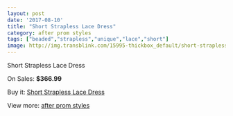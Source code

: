 ```yaml
---
layout: post
date: '2017-08-10'
title: "Short Strapless Lace Dress"
category: after prom styles
tags: ["beaded","strapless","unique","lace","short"]
image: http://img.transblink.com/15995-thickbox_default/short-strapless-lace-dress.jpg
---
```

Short Strapless Lace Dress

On Sales: **$366.99**
<a href="https://www.transblink.com/en/after-prom-styles/5076-short-strapless-lace-dress.html"><amp-img layout="responsive" width="600" height="600" src="//img.transblink.com/15995-thickbox_default/short-strapless-lace-dress.jpg" alt="Short Strapless Lace Dress 0" /></a>
<a href="https://www.transblink.com/en/after-prom-styles/5076-short-strapless-lace-dress.html"><amp-img layout="responsive" width="600" height="600" src="//img.transblink.com/15998-thickbox_default/short-strapless-lace-dress.jpg" alt="Short Strapless Lace Dress 1" /></a>
<a href="https://www.transblink.com/en/after-prom-styles/5076-short-strapless-lace-dress.html"><amp-img layout="responsive" width="600" height="600" src="//img.transblink.com/15997-thickbox_default/short-strapless-lace-dress.jpg" alt="Short Strapless Lace Dress 2" /></a>
<a href="https://www.transblink.com/en/after-prom-styles/5076-short-strapless-lace-dress.html"><amp-img layout="responsive" width="600" height="600" src="//img.transblink.com/15996-thickbox_default/short-strapless-lace-dress.jpg" alt="Short Strapless Lace Dress 3" /></a>

Buy it: [Short Strapless Lace Dress](https://www.transblink.com/en/after-prom-styles/5076-short-strapless-lace-dress.html "Short Strapless Lace Dress")

View more: [after prom styles](https://www.transblink.com/en/55-after-prom-styles "after prom styles")